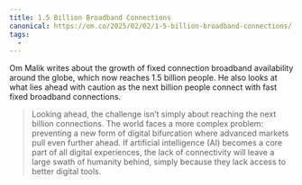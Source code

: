```yaml
---
title: 1.5 Billion Broadband Connections
canonical: https://om.co/2025/02/02/1-5-billion-broadband-connections/
tags:
  -
---
```


Om Malik writes about the growth of fixed connection broadband availability around the globe, which now reaches 1.5 billion people. He also looks at what lies ahead with caution as the next billion people connect with fast fixed broadband connections.

> Looking ahead, the challenge isn’t simply about reaching the next billion connections. The world faces a more complex problem: preventing a new form of digital bifurcation where advanced markets pull even further ahead. If artificial intelligence (AI) becomes a core part of all digital experiences, the lack of connectivity will leave a large swath of humanity behind, simply because they lack access to better digital tools.
